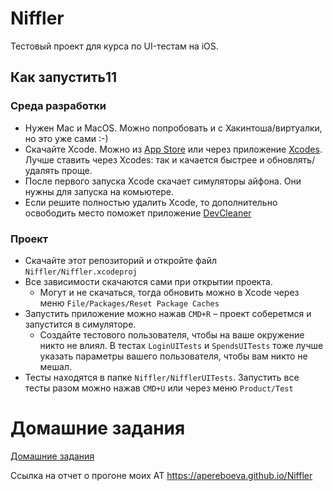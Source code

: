 # Niffler

Тестовый проект для курса по UI-тестам на iOS. 

## Как запустить11

### Среда разработки
- Нужен Mac и MacOS. Можно попробовать и с Хакинтоша/виртуалки, но это уже сами :-)
- Скачайте Xcode. Можно из [App Store](https://apps.apple.com/ar/app/xcode/id497799835?l=en-GB&mt=12) или через приложение [Xcodes](https://www.xcodes.app/). Лучше ставить через Xcodes: так и качается быстрее и обновлять/удалять проще.
- После первого запуска Xcode скачает симуляторы айфона. Они нужны для запуска на комьютере. 
- Если решите полностью удалить Xcode, то дополнительно освободить место поможет приложение [DevCleaner](https://apps.apple.com/us/app/devcleaner-for-xcode/id1388020431)
 
### Проект
- Скачайте этот репозиторий и откройте файл `Niffler/Niffler.xcodeproj`
- Все зависимости скачаются сами при открытии проекта.
  - Могут и не скачаться, тогда обновить можно в Xcode через меню `File/Packages/Reset Package Caches`
- Запустить приложение можно нажав `CMD+R` – проект соберетмся и запустится в симуляторе.
  - Создайте тестового пользователя, чтобы на ваше окружение никто не влиял. В тестах `LoginUITests` и `SpendsUITests` тоже лучше указать параметры вашего пользователя, чтобы вам никто не мешал. 
- Тесты находятся в папке `Niffler/NifflerUITests`. Запустить все тесты разом можно нажав `CMD+U` или через меню `Product/Test`

# Домашние задания
[Домашние задания](https://github.com/qa-guru/niffler-ios/wiki/%D0%94%D0%BE%D0%BC%D0%B0%D1%88%D0%BD%D0%B8%D0%B5-%D0%B7%D0%B0%D0%B4%D0%B0%D0%BD%D0%B8%D1%8F)


Ссылка на отчет о прогоне моих АТ https://apereboeva.github.io/Niffler
